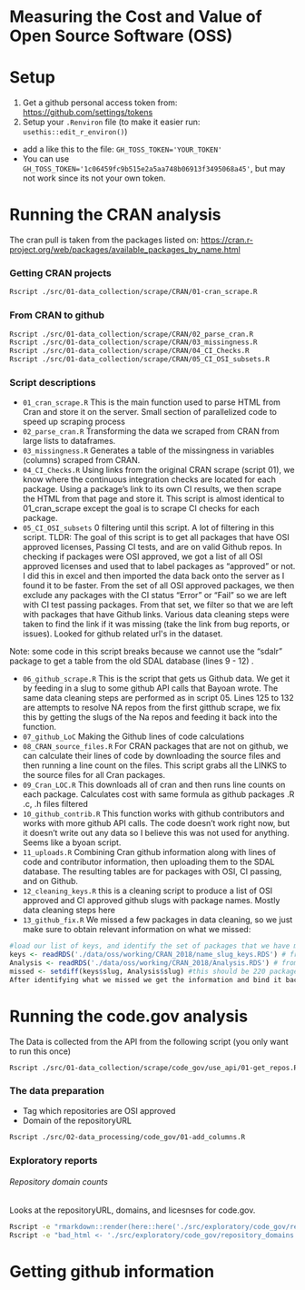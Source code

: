 # Measuring the Cost and Value of Open Source Software (OSS)

# Setup

1. Get a github personal access token from: https://github.com/settings/tokens
2. Setup your `.Renviron` file (to make it easier run: `usethis::edit_r_environ()`)
  - add a like this to the file: `GH_TOSS_TOKEN='YOUR_TOKEN'`
  - You can use `GH_TOSS_TOKEN='1c06459fc9b515e2a5aa748b06913f3495068a45'`, but may not work since its not your own token.

# Running the CRAN analysis

The cran pull is taken from the packages listed on: https://cran.r-project.org/web/packages/available_packages_by_name.html

### Getting CRAN projects

```bash
Rscript ./src/01-data_collection/scrape/CRAN/01-cran_scrape.R
```

### From CRAN to github

```bash
Rscript ./src/01-data_collection/scrape/CRAN/02_parse_cran.R
Rscript ./src/01-data_collection/scrape/CRAN/03_missingness.R
Rscript ./src/01-data_collection/scrape/CRAN/04_CI_Checks.R
Rscript ./src/01-data_collection/scrape/CRAN/05_CI_OSI_subsets.R
```

### Script descriptions

- `01_cran_scrape.R`
                This is the main function used to parse HTML from Cran and store it on the server.
                Small section of parallelized code to speed up scraping process
- `02_parse_cran.R`
                Transforming the data we scraped from CRAN from large lists to dataframes.
- `03_missingness.R`
                Generates a table of the missingness in variables (columns) scraped from CRAN.
- `04_CI_Checks.R`
                Using links from the original CRAN scrape (script 01),
                we know where the continuous integration checks are located for each package.
                Using a package’s link to its own CI results,
                we then scrape the HTML from that page and store it.
                This script is almost identical to 01_cran_scrape except the goal is to scrape CI checks for each package.
- `05_CI_OSI_subsets`
                0 filtering until this script.
                A lot of filtering in this script.
                TLDR: The goal of this script is to get all packages that have OSI approved licenses, Passing CI tests, and are on valid Github repos.
                In checking if packages were OSI approved,
                we got a list of all OSI approved licenses and used that to label packages as “approved” or not.
                I did this in excel and then imported the data back onto the server as I found it to be faster.
                From the set of all OSI approved packages,
                we then exclude any packages with the CI status “Error” or “Fail” so we are left with CI test passing packages.
                From that set, we filter so that we are left with packages that have Github links.
                Various data cleaning steps were taken to find the link if it was missing (take the link from bug reports, or issues).
                Looked for github related url's in the dataset.

Note: some code in this script breaks because we cannot use the “sdalr” package to get a table from the old SDAL database (lines 9 - 12) .

- `06_github_scrape.R`
                This is the script that gets us Github data.
                We get it by feeding in a slug to some github API calls that Bayoan wrote.
                The same data cleaning steps are performed as in script 05.
                Lines 125 to 132 are attempts to resolve NA repos from the first gitthub scrape,
                we fix this by getting the slugs of the Na repos and feeding it back into the function.
- `07_github_LoC`
                Making the Github lines of code calculations
- `08_CRAN_source_files.R`
                For CRAN packages that are not on github,
                we can calculate their lines of code by downloading the source files and then running a line count on the files.
                This script grabs all the LINKS to the source files for all Cran packages.
- `09_Cran_LOC.R`
                This downloads all of cran and then runs line counts on each package. Calculates cost with same formula as github packages
                .R .c, .h files filtered
- `10_github_contrib.R`
                This function works with github contributors and works with more github API calls.
                The code doesn’t work right now, but it doesn’t write out any data so I believe this was not used for anything.
                Seems like a byoan script.
- `11_uploads.R`
                Combining Cran github information along with lines of code and contributor information, then uploading them to the SDAL database.
                The resulting tables are for packages with OSI, CI passing, and on Github.
- `12_cleaning_keys.R`
                this is a cleaning script to produce a list of OSI approved and CI approved github slugs with package names.
                Mostly data cleaning steps here
- `13_github_fix.R`
                We missed a few packages in data cleaning, so we just make sure to obtain relevant information on what we missed:

```r
#load our list of keys, and identify the set of packages that we have missed
keys <- readRDS('./data/oss/working/CRAN_2018/name_slug_keys.RDS') # from script 12
Analysis <- readRDS('./data/oss/working/CRAN_2018/Analysis.RDS') # from uploads (script 11)
missed <- setdiff(keys$slug, Analysis$slug) #this should be 220 packages
After identifying what we missed we get the information and bind it back to our master analysis table
```

# Running the code.gov analysis

The Data is collected from the API from the following script (you only want to run this once)

```bash
Rscript ./src/01-data_collection/scrape/code_gov/use_api/01-get_repos.R
```

### The data preparation

- Tag which repositories are OSI approved
- Domain of the repositoryURL

```bash
Rscript ./src/02-data_processing/code_gov/01-add_columns.R
```

### Exploratory reports

###### Repository domain counts

Looks at the repositoryURL, domains, and licesnses for code.gov.

```bash
Rscript -e "rmarkdown::render(here::here('./src/exploratory/code_gov/repository_domains.Rmd'), output_dir = here::here('./output/code_gov'))"
Rscript -e "bad_html <- './src/exploratory/code_gov/repository_domains.html'; if (file.exists(here::here(bad_html))) file.remove(here::here(bad_html))"
```

# Getting github information

